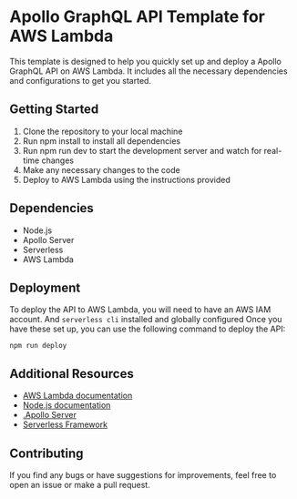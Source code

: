 # Apollo GraphQL API Template for AWS Lambda

This template is designed to help you quickly set up and deploy a Apollo GraphQL API on AWS Lambda. It includes all the necessary dependencies and configurations to get you started.

## Getting Started

1. Clone the repository to your local machine
2. Run npm install to install all dependencies
3. Run npm run dev to start the development server and watch for real-time changes
4. Make any necessary changes to the code
5. Deploy to AWS Lambda using the instructions provided

## Dependencies

- Node.js
- Apollo Server
- Serverless
- AWS Lambda

## Deployment

To deploy the API to AWS Lambda, you will need to have an AWS IAM account. And `serverless cli` installed and globally configured Once you have these set up, you can use the following command to deploy the API:

```shell
npm run deploy
```

## Additional Resources

- [AWS Lambda documentation](https://aws.amazon.com/lambda/)
- [Node.js documentation](https://nodejs.org/en/docs/)
- [.Apollo Server](https://www.apollographql.com/docs/)
- [Serverless Framework](https://www.serverless.com/)

## Contributing

If you find any bugs or have suggestions for improvements, feel free to open an issue or make a pull request.
